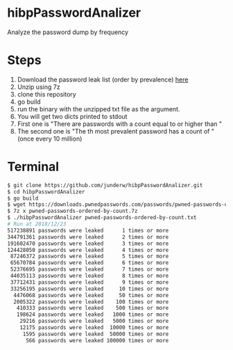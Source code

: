 # hibpPasswordAnalizer
Analyze the password dump by frequency

# Steps

1. Download the password leak list (order by prevalence) [here](https://downloads.pwnedpasswords.com/passwords/pwned-passwords-ordered-by-count.7z)
2. Unzip using 7z
3. clone this repository
4. go build
5. run the binary with the unzipped txt file as the argument.
6. You will get two dicts printed to stdout
7. First one is "There are <value> passwords with a count equal to or higher than <key>"
8. The second one is "The <key>th most prevalent password has a count of <value>" (once every 10 million)

# Terminal

```bash
$ git clone https://github.com/junderw/hibpPasswordAnalizer.git
$ cd hibpPasswordAnalizer
$ go build
$ wget https://downloads.pwnedpasswords.com/passwords/pwned-passwords-ordered-by-count.7z
$ 7z x pwned-passwords-ordered-by-count.7z
$ ./hibpPasswordAnalizer pwned-passwords-ordered-by-count.txt
# Run at 2018/12/23
517238891 passwords were leaked      1 times or more
344791361 passwords were leaked      2 times or more
191602470 passwords were leaked      3 times or more
124428050 passwords were leaked      4 times or more
 87246372 passwords were leaked      5 times or more
 65670784 passwords were leaked      6 times or more
 52376695 passwords were leaked      7 times or more
 44035113 passwords were leaked      8 times or more
 37712431 passwords were leaked      9 times or more
 33256195 passwords were leaked     10 times or more
  4476068 passwords were leaked     50 times or more
  2005322 passwords were leaked    100 times or more
   410333 passwords were leaked    500 times or more
   198624 passwords were leaked   1000 times or more
    29216 passwords were leaked   5000 times or more
    12175 passwords were leaked  10000 times or more
     1595 passwords were leaked  50000 times or more
      566 passwords were leaked 100000 times or more

```
